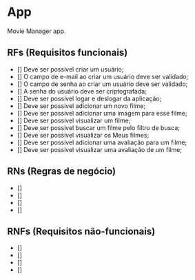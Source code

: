# App

Movie Manager app.

## RFs (Requisitos funcionais)

- [] Deve ser possível criar um usuário;
- [] O campo de e-mail ao criar um usuário deve ser validado;
- [] O campo de senha ao criar um usuário deve ser validado;
- [] A senha do usuário deve ser criptografada;
- [] Deve ser possível logar e deslogar da aplicação;
- [] Deve ser possível adicionar um novo filme;
- [] Deve ser possível adicionar uma imagem para esse filme;
- [] Deve ser possível visualizar um filme;
- [] Deve ser possível buscar um filme pelo filtro de busca;
- [] Deve ser possível visualizar os Meus filmes;
- [] Deve ser possível adicionar uma avaliação para um filme;
- [] Deve ser possível visualizar uma avaliação de um filme;

## RNs (Regras de negócio)

- []
- []
- []
- []

## RNFs (Requisitos não-funcionais)

- []
- []
- []
- []
